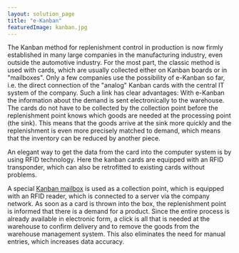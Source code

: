 ```yaml
---
layout: solution_page
title: "e-Kanban"
featuredImage: kanban.jpg
---
```

The Kanban method for replenishment control in production is now firmly established in many large companies in the manufacturing industry, even outside the automotive industry. For the most part, the classic method is used with cards, which are usually collected either on Kanban boards or in "mailboxes". Only a few companies use the possibility of e-Kanban so far, i.e. the direct connection of the "analog" Kanban cards with the central IT system of the company. Such a link has clear advantages: With e-Kanban the information about the demand is sent electronically to the warehouse. The cards do not have to be collected by the collection point before the replenishment point knows which goods are needed at the processing point (the sink). This means that the goods arrive at the sink more quickly and the replenishment is even more precisely matched to demand, which means that the inventory can be reduced by another piece.

An elegant way to get the data from the card into the computer system is by using RFID technology. Here the kanban cards are equipped with an RFID transponder, which can also be retrofitted to existing cards without problems.

A special [Kanban mailbox](<https://www.metratec.com/en/products/rfid/fullsystems/kanbanbox/>) is used as a collection point, which is equipped with an RFID reader, which is connected to a server via the company network. As soon as a card is thrown into the box, the replenishment point is informed that there is a demand for a product. Since the entire process is already available in electronic form, a click is all that is needed at the warehouse to confirm delivery and to remove the goods from the warehouse management system. This also eliminates the need for manual entries, which increases data accuracy.
